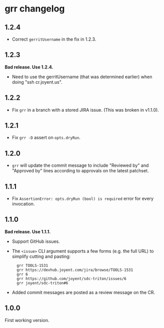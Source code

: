 # grr changelog

## 1.2.4

- Correct `gerritUsername` in the fix in 1.2.3.


## 1.2.3

**Bad release. Use 1.2.4.**

- Need to use the gerritUsername (that was determined earlier) when doing "ssh
  cr.joyent.us".


## 1.2.2

- Fix `grr` in a branch with a stored JIRA issue. (This was broken in v1.1.0).


## 1.2.1

- Fix `grr -D` assert on `opts.dryRun`.


## 1.2.0

- `grr` will update the commit message to include "Reviewed by" and
  "Approved by" lines according to approvals on the latest patchset.


## 1.1.1

- Fix `AssertionError: opts.dryRun (bool) is required` error for every
  invocation.

## 1.1.0

**Bad release. Use 1.1.1.**

- Support GitHub issues.

- The `<issue>` CLI argument supports a few forms (e.g. the full URL) to simplify
  cutting and pasting:

        grr TOOLS-1531
        grr https://devhub.joyent.com/jira/browse/TOOLS-1531
        grr 6
        grr https://github.com/joyent/sdc-triton/issues/6
        grr joyent/sdc-triton#6

- Added commit messages are posted as a review message on the CR.

## 1.0.0

First working version.
